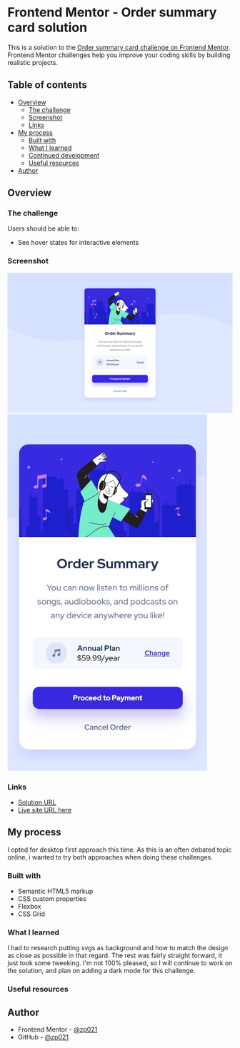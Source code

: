 # Frontend Mentor - Order summary card solution

This is a solution to the [Order summary card challenge on Frontend Mentor](https://www.frontendmentor.io/challenges/order-summary-component-QlPmajDUj). Frontend Mentor challenges help you improve your coding skills by building realistic projects. 

## Table of contents

- [Overview](#overview)
  - [The challenge](#the-challenge)
  - [Screenshot](#screenshot)
  - [Links](#links)
- [My process](#my-process)
  - [Built with](#built-with)
  - [What I learned](#what-i-learned)
  - [Continued development](#continued-development)
  - [Useful resources](#useful-resources)
- [Author](#author)

## Overview

### The challenge

Users should be able to:

- See hover states for interactive elements

### Screenshot

![](./desktop.jpg)
![](./mobile.jpg)

### Links

- [Solution URL](https://your-solution-url.com)
- [Live site URL here](https://zp021-order-summary-component.netlify.app/)

## My process

I opted for desktop first approach this time. As this is an often debated topic online, i wanted to try both approaches when doing these challenges.

### Built with

- Semantic HTML5 markup
- CSS custom properties
- Flexbox
- CSS Grid

### What I learned

I had to research putting svgs as background and how to match the design as close as possible in that regard. The rest was fairly straight forward, it just took some tweeking. I'm not 100% pleased, so I will continue to work on the solution, and plan on adding a dark mode for this challenge.


### Useful resources



## Author

- Frontend Mentor - [@zp021](https://www.frontendmentor.io/profile/zp021)
- GitHub - [@zp021](https://github.com/zp021)

